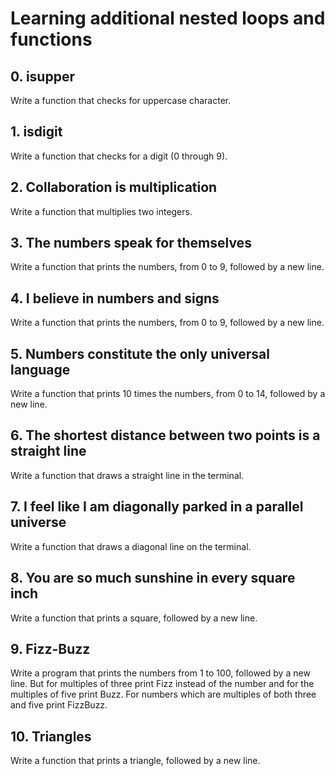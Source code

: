 # Learning additional nested loops and functions
## 0. isupper
Write a function that checks for uppercase character.
## 1. isdigit 
Write a function that checks for a digit (0 through 9).
## 2. Collaboration is multiplication
Write a function that multiplies two integers.
## 3. The numbers speak for themselves
Write a function that prints the numbers, from 0 to 9, followed by a new line.
## 4. I believe in numbers and signs 
Write a function that prints the numbers, from 0 to 9, followed by a new line.
## 5. Numbers constitute the only universal language
Write a function that prints 10 times the numbers, from 0 to 14, followed by a new line.
## 6. The shortest distance between two points is a straight line
Write a function that draws a straight line in the terminal.
## 7. I feel like I am diagonally parked in a parallel universe 
Write a function that draws a diagonal line on the terminal.
## 8. You are so much sunshine in every square inch
Write a function that prints a square, followed by a new line.
## 9. Fizz-Buzz
Write a program that prints the numbers from 1 to 100, followed by a new line. But for multiples of three print Fizz instead of the number and for the multiples of five print Buzz. For numbers which are multiples of both three and five print FizzBuzz.
## 10. Triangles
Write a function that prints a triangle, followed by a new line.
